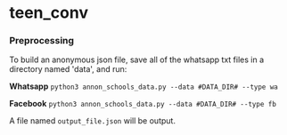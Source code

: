 # teen_conv

### Preprocessing 

To build an anonymous json file, save all of the whatsapp txt files in a directory named 'data', and run:

**Whatsapp**
```python3 annon_schools_data.py --data #DATA_DIR# --type wa```

**Facebook**
```python3 annon_schools_data.py --data #DATA_DIR# --type fb```


A file named `output_file.json` will be output. 